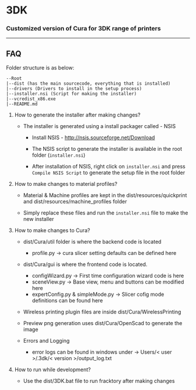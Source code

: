 # 3DK
### Customized version of Cura for 3DK range of printers

---

## FAQ

Folder structure is as below:

    --Root
    |--dist (has the main sourcecode, everything that is installed)
    |--drivers (Drivers to install in the setup process)
    |--installer.nsi (Script for making the installer)
    |--vcredist_x86.exe
    |--README.md


1. How to generate the installer after making changes?

    + The installer is generated using a install packager called - NSIS

        + Install NSIS	- http://nsis.sourceforge.net/Download

        + The NSIS script to generate the installer is available in the root folder (`installer.nsi`)

        + After installation of NSIS, right click on `installer.nsi` and press `Compile NSIS Script` to generate the setup file in the root folder

2. How to make changes to material profiles?

    + Material & Machine profiles are kept in the dist/resources/quickprint and dist/resources/machine_profiles folder

    + Simply replace these files and run the `installer.nsi` file to make the new installer

3. How to make changes to Cura?

    + dist/Cura/util folder is where the backend code is located
        + profile.py -> cura slicer setting defaults can be defined here

    + dist/Cura/gui is where the frontend code is located.
        + configWizard.py -> First time configuration wizard code is here
        + sceneView.py -> Base view, menu and buttons can be modified here
        + expertConfig.py & simpleMode.py -> Slicer cofig mode definitions can be found here

    + Wireless printing plugin files are inside dist/Cura/WirelessPrinting

    + Preview png generation uses dist/Cura/OpenScad to generate the image


    + Errors and Logging
        + error logs can be found in windows under -> Users/< user >/.3dk/< version >/output_log.txt

4. How to run while development?
    + Use the dist/3DK.bat file to run fracktory after making changes
